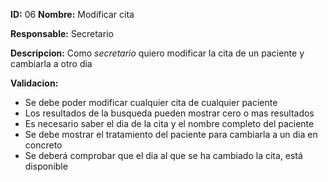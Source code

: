 **ID:** 06 **Nombre:** Modificar cita

**Responsable:** Secretario

**Descripcion:**
Como *secretario* quiero modificar la cita de un paciente y cambiarla a otro dia

**Validacion:**

- Se debe poder modificar cualquier cita de cualquier paciente
- Los resultados de la busqueda pueden mostrar cero o mas resultados
- Es necesario saber el dia de la cita y el nombre completo del paciente
- Se debe mostrar el tratamiento del paciente para cambiarla a un dia en concreto
- Se deberá comprobar que el dia al que se ha cambiado la cita, está disponible
